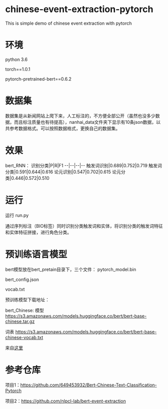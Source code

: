 # chinese-event-extraction-pytorch
This is simple demo of chinese event extraction with pytorch


# 环境
python 3.6

torch==1.0.1

pytorch-pretrained-bert==0.6.2

# 数据集
数据集是从新闻网站上爬下来，人工标注的，不方便全部公开（虽然也没多少数据，而且标注质量也有待提高），nanhai_data文件夹下显示有10条json数据，以共参考数据格式。可以按照数据格式，更换自己的数据集。

# 效果
bert_RNN：
识别分类|P|R|F1
--|--|--|--
触发词识别|0.689|0.752|0.719
触发词分类|0.591|0.644|0.616
论元识别|0.547|0.702|0.615
论元分类|0.446|0.572|0.510

# 运行
运行 run.py

通过序列标注（BIO标签）同时识别分类触发词和实体，将识别分类的触发词特征和实体特征拼接，进行角色分类。

# 预训练语言模型
bert模型放在bert_pretain目录下，三个文件：
pytorch_model.bin

bert_config.json

vocab.txt

预训练模型下载地址：

bert_Chinese: 模型 https://s3.amazonaws.com/models.huggingface.co/bert/bert-base-chinese.tar.gz

词表 https://s3.amazonaws.com/models.huggingface.co/bert/bert-base-chinese-vocab.txt

来自[这里](https://github.com/huggingface/pytorch-transformers)

# 参考仓库

项目1：https://github.com/649453932/Bert-Chinese-Text-Classification-Pytorch

项目2：https://github.com/nlpcl-lab/bert-event-extraction
